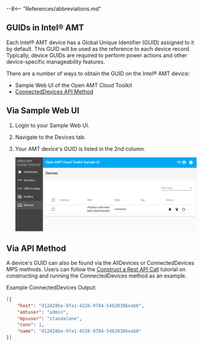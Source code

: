 --8<-- "References/abbreviations.md"
## GUIDs in Intel® AMT

Each Intel® AMT device has a Global Unique Identifier (GUID) assigned to it by default. This GUID will be used as the reference to each device record. Typically, device GUIDs are required to perform power actions and other device-specific manageability features.

There are a number of ways to obtain the GUID on the Intel® AMT device:

- Sample Web UI of the Open AMT Cloud Toolkit 
- [ConnectedDevices API Method](https://app.swaggerhub.com/apis-docs/rbheopenamt/mps/1.2.0#/Admin/post_admin)



## Via Sample Web UI

1. Login to your Sample Web UI.

2. Navigate to the Devices tab.

3. Your AMT device's GUID is listed in the 2nd column.

    [![GUID](../assets/images/MPS_ConnectedDevice.png)](../assets/images/MPS_ConnectedDevice.png)



## Via API Method

A device's GUID can also be found via the AllDevices or ConnectedDevices MPS methods. Users can follow the [Construct a Rest API Call](../Tutorials/apiTutorial.md) tutorial on constructing and running the ConnectedDevices method as an example.

Example ConnectedDevices Output:
``` json hl_lines="2"
[{
    "host": "d12428be-9fa1-4226-9784-54b2038beab6",
    "amtuser": "admin",
    "mpsuser": "standalone",
    "conn": 1,
    "name": "d12428be-9fa1-4226-9784-54b2038beab6"
}]
```